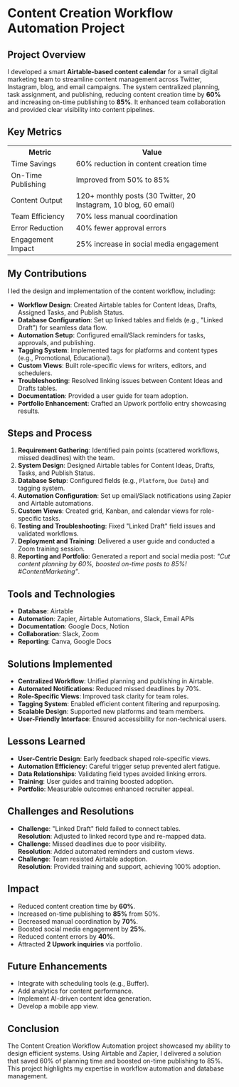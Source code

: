 <div>
  <h1>Content Creation Workflow Automation Project</h1>
  <h2>Project Overview</h2>
  <p>I developed a smart <strong>Airtable-based content calendar</strong> for a small digital marketing team to streamline content management across Twitter, Instagram, blog, and email campaigns. The system centralized planning, task assignment, and publishing, reducing content creation time by <strong>60%</strong> and increasing on-time publishing to <strong>85%</strong>. It enhanced team collaboration and provided clear visibility into content pipelines.</p>

  <h2>Key Metrics</h2>
  <table>
    <tr>
      <th>Metric</th>
      <th>Value</th>
    </tr>
    <tr>
      <td>Time Savings</td>
      <td>60% reduction in content creation time</td>
    </tr>
    <tr>
      <td>On-Time Publishing</td>
      <td>Improved from 50% to 85%</td>
    </tr>
    <tr>
      <td>Content Output</td>
      <td>120+ monthly posts (30 Twitter, 20 Instagram, 10 blog, 60 email)</td>
    </tr>
    <tr>
      <td>Team Efficiency</td>
      <td>70% less manual coordination</td>
    </tr>
    <tr>
      <td>Error Reduction</td>
      <td>40% fewer approval errors</td>
    </tr>
    <tr>
      <td>Engagement Impact</td>
      <td>25% increase in social media engagement</td>
    </tr>
  </table>

  <h2>My Contributions</h2>
  <p>I led the design and implementation of the content workflow, including:</p>
  <ul>
    <li><strong>Workflow Design</strong>: Created Airtable tables for Content Ideas, Drafts, Assigned Tasks, and Publish Status.</li>
    <li><strong>Database Configuration</strong>: Set up linked tables and fields (e.g., "Linked Draft") for seamless data flow.</li>
    <li><strong>Automation Setup</strong>: Configured email/Slack reminders for tasks, approvals, and publishing.</li>
    <li><strong>Tagging System</strong>: Implemented tags for platforms and content types (e.g., Promotional, Educational).</li>
    <li><strong>Custom Views</strong>: Built role-specific views for writers, editors, and schedulers.</li>
    <li><strong>Troubleshooting</strong>: Resolved linking issues between Content Ideas and Drafts tables.</li>
    <li><strong>Documentation</strong>: Provided a user guide for team adoption.</li>
    <li><strong>Portfolio Enhancement</strong>: Crafted an Upwork portfolio entry showcasing results.</li>
  </ul>

  <h2>Steps and Process</h2>
  <ol>
    <li><strong>Requirement Gathering</strong>: Identified pain points (scattered workflows, missed deadlines) with the team.</li>
    <li><strong>System Design</strong>: Designed Airtable tables for Content Ideas, Drafts, Tasks, and Publish Status.</li>
    <li><strong>Database Setup</strong>: Configured fields (e.g., <code>Platform</code>, <code>Due Date</code>) and tagging system.</li>
    <li><strong>Automation Configuration</strong>: Set up email/Slack notifications using Zapier and Airtable automations.</li>
    <li><strong>Custom Views</strong>: Created grid, Kanban, and calendar views for role-specific tasks.</li>
    <li><strong>Testing and Troubleshooting</strong>: Fixed "Linked Draft" field issues and validated workflows.</li>
    <li><strong>Deployment and Training</strong>: Delivered a user guide and conducted a Zoom training session.</li>
    <li><strong>Reporting and Portfolio</strong>: Generated a report and social media post: <em>"Cut content planning by 60%, boosted on-time posts to 85%! #ContentMarketing"</em>.</li>
  </ol>

  <h2>Tools and Technologies</h2>
  <ul>
    <li><strong>Database</strong>: Airtable</li>
    <li><strong>Automation</strong>: Zapier, Airtable Automations, Slack, Email APIs</li>
    <li><strong>Documentation</strong>: Google Docs, Notion</li>
    <li><strong>Collaboration</strong>: Slack, Zoom</li>
    <li><strong>Reporting</strong>: Canva, Google Docs</li>
  </ul>

  <h2>Solutions Implemented</h2>
  <ul>
    <li><strong>Centralized Workflow</strong>: Unified planning and publishing in Airtable.</li>
    <li><strong>Automated Notifications</strong>: Reduced missed deadlines by 70%.</li>
    <li><strong>Role-Specific Views</strong>: Improved task clarity for team roles.</li>
    <li><strong>Tagging System</strong>: Enabled efficient content filtering and repurposing.</li>
    <li><strong>Scalable Design</strong>: Supported new platforms and team members.</li>
    <li><strong>User-Friendly Interface</strong>: Ensured accessibility for non-technical users.</li>
  </ul>

  <h2>Lessons Learned</h2>
  <ul>
    <li><strong>User-Centric Design</strong>: Early feedback shaped role-specific views.</li>
    <li><strong>Automation Efficiency</strong>: Careful trigger setup prevented alert fatigue.</li>
    <li><strong>Data Relationships</strong>: Validating field types avoided linking errors.</li>
    <li><strong>Training</strong>: User guides and training boosted adoption.</li>
    <li><strong>Portfolio</strong>: Measurable outcomes enhanced recruiter appeal.</li>
  </ul>

  <h2>Challenges and Resolutions</h2>
  <ul>
    <li><strong>Challenge</strong>: "Linked Draft" field failed to connect tables.<br>
        <strong>Resolution</strong>: Adjusted to linked record type and re-mapped data.</li>
    <li><strong>Challenge</strong>: Missed deadlines due to poor visibility.<br>
        <strong>Resolution</strong>: Added automated reminders and custom views.</li>
    <li><strong>Challenge</strong>: Team resisted Airtable adoption.<br>
        <strong>Resolution</strong>: Provided training and support, achieving 100% adoption.</li>
  </ul>

  <h2>Impact</h2>
  <ul>
    <li>Reduced content creation time by <strong>60%</strong>.</li>
    <li>Increased on-time publishing to <strong>85%</strong> from 50%.</li>
    <li>Decreased manual coordination by <strong>70%</strong>.</li>
    <li>Boosted social media engagement by <strong>25%</strong>.</li>
    <li>Reduced content errors by <strong>40%</strong>.</li>
    <li>Attracted <strong>2 Upwork inquiries</strong> via portfolio.</li>
  </ul>

  <h2>Future Enhancements</h2>
  <ul>
    <li>Integrate with scheduling tools (e.g., Buffer).</li>
    <li>Add analytics for content performance.</li>
    <li>Implement AI-driven content idea generation.</li>
    <li>Develop a mobile app view.</li>
  </ul>

  <h2>Conclusion</h2>
  <p>The Content Creation Workflow Automation project showcased my ability to design efficient systems. Using Airtable and Zapier, I delivered a solution that saved 60% of planning time and boosted on-time publishing to 85%. This project highlights my expertise in workflow automation and database management.</p>
</div>
